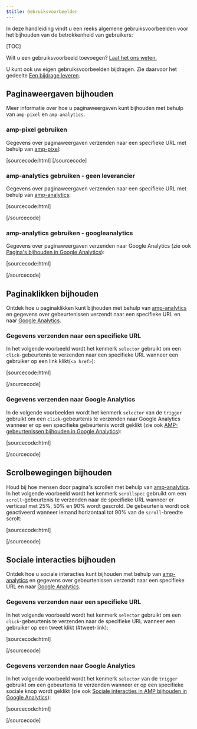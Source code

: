 ```yaml
---
$title: Gebruiksvoorbeelden
---
```


In deze handleiding vindt u een reeks algemene gebruiksvoorbeelden voor het bijhouden van de betrokkenheid van gebruikers:

[TOC]

Wilt u een gebruiksvoorbeeld toevoegen? 
[Laat het ons weten.](https://github.com/ampproject/docs/issues/new)

U kunt ook uw eigen gebruiksvoorbeelden bijdragen.
Zie daarvoor het gedeelte [Een bijdrage leveren](https://www.ampproject.org/docs/support/contribute.html).

## Paginaweergaven bijhouden

Meer informatie over hoe u paginaweergaven kunt bijhouden met behulp van `amp-pixel` en `amp-analytics`. 

### amp-pixel gebruiken

Gegevens over paginaweergaven verzenden naar een specifieke URL met behulp van 
[amp-pixel](/docs/reference/amp-pixel.html):

[sourcecode:html]
<amp-pixel src="https://foo.com/pixel?"></amp-pixel>
[/sourcecode]

### amp-analytics gebruiken - geen leverancier

Gegevens over paginaweergaven verzenden naar een specifieke URL met behulp van 
[amp-analytics](/docs/reference/extended/amp-analytics.html):

[sourcecode:html]
<amp-analytics>
<script type="application/json">
{
  "requests": {
    "pageview": "https://example.com/analytics?url=${canonicalUrl}&title=${title}&acct=${account}"
  },
  "vars": {
    "account": "ABC123"
  },
  "triggers": {
    "trackPageview": {
      "on": "visible",
      "request": "pageview"
    }
  }
}
</script>
</amp-analytics>
[/sourcecode]

### amp-analytics gebruiken - googleanalytics

Gegevens over paginaweergaven verzenden naar Google Analytics
(zie ook [Pagina's bijhouden in Google Analytics](https://developers.google.com/analytics/devguides/collection/amp-analytics/#page_tracking)): 

[sourcecode:html]
<amp-analytics type="googleanalytics" id="analytics1">
<script type="application/json">
{
  "vars": {
    "account": "UA-XXXXX-Y"  // Replace with your property ID.
  },
  "triggers": {
    "trackPageview": {  // Trigger names can be any string. trackPageview is not a required name.
      "on": "visible",
      "request": "pageview"
    }
  }
}
</script>
</amp-analytics>
[/sourcecode]

## Paginaklikken bijhouden

Ontdek hoe u paginaklikken kunt bijhouden met behulp van 
[amp-analytics](/docs/reference/extended/amp-analytics.html) en 
gegevens over gebeurtenissen verzendt naar een specifieke URL en naar 
[Google Analytics](https://developers.google.com/analytics/devguides/collection/amp-analytics/).

### Gegevens verzenden naar een specifieke URL

In het volgende voorbeeld wordt het kenmerk `selector` gebruikt om een `click`-gebeurtenis 
te verzenden naar een specifieke URL wanneer een gebruiker op een link klikt(`<a href>`):

[sourcecode:html]
<amp-analytics>
<script type="application/json">
{
  "requests": {
    "event": "https://example.com/analytics?eid=${eventId}&elab=${eventLabel}&acct=${account}"
  },
  "vars": {
    "account": "ABC123"
  },
  "triggers": {
    "trackAnchorClicks": {
      "on": "click",
      "selector": "a",
      "request": "event",
      "vars": {
        "eventId": "42",
        "eventLabel": "clicked on a link"
      }
    }
  }
}
</script>
</amp-analytics>
[/sourcecode]

### Gegevens verzenden naar Google Analytics

In de volgende voorbeelden wordt het kenmerk `selector` van de `trigger`
gebruikt om een `click`-gebeurtenis te verzenden naar Google Analytics wanneer er op een specifieke gebeurtenis wordt geklikt
(zie ook
[AMP-gebeurtenissen bijhouden in Google Analytics](https://developers.google.com/analytics/devguides/collection/amp-analytics/#event_tracking)):

[sourcecode:html]
<amp-analytics type="googleanalytics" id="analytics3">
<script type="application/json">
{
  "vars": {
    "account": "UA-XXXXX-Y"  // Replace with your property ID.
  },
  "triggers": {
    "trackClickOnHeader" : {
      "on": "click",
      "selector": "#header",
      "request": "event",
      "vars": {
        "eventCategory": "ui-components",
        "eventAction": "header-click"
      }
    }
  }
}
</script>
</amp-analytics>
[/sourcecode]

## Scrolbewegingen bijhouden

Houd bij hoe mensen door pagina's scrollen met behulp van [amp-analytics](/docs/reference/extended/amp-analytics.html).
In het volgende voorbeeld wordt het kenmerk `scrollspec` gebruikt om een `scroll`-gebeurtenis 
te verzenden naar de specifieke URL wanneer er verticaal met 25%, 50% en 90% wordt gescrold.
De gebeurtenis wordt ook geactiveerd wanneer iemand horizontaal
tot 90% van de `scroll`-breedte scrolt:

[sourcecode:html]
<amp-analytics>
<script type="application/json">
{
  "requests": {
    "event": "https://example.com/analytics?eid=${eventId}&elab=${eventLabel}&acct=${account}"
  },
  "vars": {
    "account": "ABC123"
  },
  "triggers": {
    "scrollPings": {
      "on": "scroll",
      "scrollSpec": {
        "verticalBoundaries": [25, 50, 90],
        "horizontalBoundaries": [90]
      }
    }
  }
}
</script>
</amp-analytics>
[/sourcecode]

## Sociale interacties bijhouden

Ontdek hoe u sociale interacties kunt bijhouden met behulp van 
[amp-analytics](/docs/reference/extended/amp-analytics.html) en 
gegevens over gebeurtenissen verzendt naar een specifieke URL en naar 
[Google Analytics](https://developers.google.com/analytics/devguides/collection/amp-analytics/).

### Gegevens verzenden naar een specifieke URL

In het volgende voorbeeld wordt het kenmerk `selector` gebruikt om een `click`-gebeurtenis
te verzenden naar de specifieke URL wanneer een gebruiker op een tweet klikt (#tweet-link):

[sourcecode:html]
<amp-analytics>
<script type="application/json">
{
  "requests": {
    "event": "https://example.com/analytics?eid=${eventId}&elab=${eventLabel}&acct=${account}"
  },
  "vars": {
    "account": "ABC123"
  },
  "triggers": {
    "trackClickOnTwitterLink": {
      "on": "click",
      "selector": "#tweet-link",
      "request": "event",
      "vars": {
        "eventId": "43",
        "eventLabel": "clicked on a tweet link"
      }
    }
  }
}
</script>
</amp-analytics>
[/sourcecode]

### Gegevens verzenden naar Google Analytics

In het volgende voorbeeld wordt het kenmerk `selector` van de `trigger`
gebruikt om een gebeurtenis te verzenden wanneer er op een specifieke sociale knop wordt geklikt
(zie ook
[Sociale interacties in AMP bijhouden in Google Analytics](https://developers.google.com/analytics/devguides/collection/amp-analytics/#social_interactions)):

[sourcecode:html]
<amp-analytics type="googleanalytics" id="analytics4">
<script type="application/json">
{
  "vars": {
    "account": "UA-XXXXX-Y" // Replace with your property ID.
  },
  "triggers": {
    "trackClickOnTwitterLink" : {
      "on": "click",
      "selector": "#tweet-link",
      "request": "social",
      "vars": {
          "socialNetwork": "twitter",
          "socialAction": "tweet",
          "socialTarget": "https://www.examplepetstore.com"
      }
    }
  }
}
</script>
</amp-analytics>
[/sourcecode]
